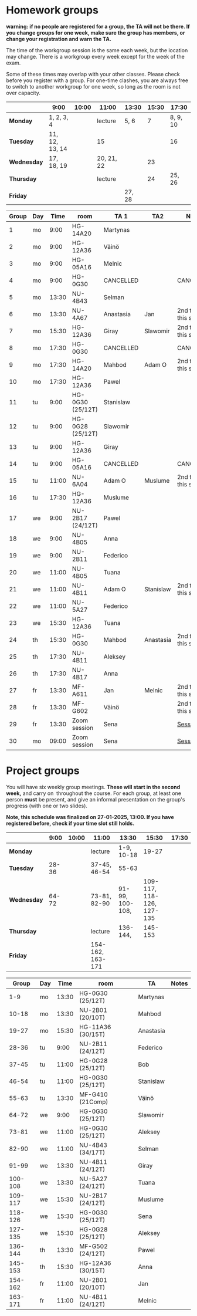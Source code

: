 # Homework groups

**warning: if no people are registered for a group, the TA will not be there. If you change groups for one week, make sure the group has members, or change your registration and warn the TA.**

The time of the workgroup session is the same each week, but the location may change. There is a workgroup every week except for the week of the exam.

Some of these times may overlap with your other classes. Please check before you register with a group. For one-time clashes, you are always free to switch to another workgroup for one week, so long as the room is not over capacity.

|  | **9:00** | **10:00** | **11:00** | **13:30** | **15:30** | **17:30** |
| --- | --- | --- | --- | --- | --- | --- |
| **Monday** | 1, 2, 3, 4 |  | lecture | 5, 6 | 7 | 8, 9, 10 |
| **Tuesday** | 11, 12, 13, 14 |  | 15 |  |  | 16 |
| **Wednesday** | 17, 18, 19 |  | 20, 21, 22 |  | 23 |  |
| **Thursday** |  |  | lecture |  | 24 | 25, 26 |
| **Friday** |  |  |  | 27, 28 |  |  |

| **Group** | **Day** | **Time** | **room** | **TA 1** | **TA2** | **Notes** |
| --- | --- | --- | --- | --- | --- | --- |
| 1 | mo | 9:00 | HG-14A20 | Martynas |  |  |
| 2 | mo | 9:00 | HG-12A36 | Väinö |  |  |
| 3 | mo | 9:00 | HG-05A16 | Melnic |  |  |
| 4 | mo | 9:00 | HG-0G30 | CANCELLED |  | CANCELLED |
| 5 | mo | 13:30 | NU-4B43 | Selman |  |  |
| 6 | mo | 13:30 | NU-4A67 | Anastasia | Jan | 2nd ta in this session |
| 7 | mo | 15:30 | HG-12A36 | Giray | Slawomir | 2nd ta in this session |
| 8 | mo | 17:30 | HG-0G30 | CANCELLED |  | CANCELLED |
| 9 | mo | 17:30 | HG-14A20 | Mahbod | Adam O | 2nd ta in this session |
| 10 | mo | 17:30 | HG-12A36 | Pawel |  |  |
| 11 | tu | 9:00 | HG-0G30 (25/12T) | Stanislaw |  |  |
| 12 | tu | 9:00 | HG-0G28 (25/12T) | Slawomir |  |  |
| 13 | tu | 9:00 | HG-12A36 | Giray |  |  |
| 14 | tu | 9:00 | HG-05A16 | CANCELLED |  | CANCELLED |
| 15 | tu | 11:00 | NU-6A04 | Adam O | Muslume | 2nd ta in this session |
| 16 | tu | 17:30 | HG-12A36 | Muslume |  |  |
| 17 | we | 9:00 | NU-2B17 (24/12T) | Pawel |  |  |
| 18 | we | 9:00 | NU-4B05 | Anna |  |  |
| 19 | we | 9:00 | NU-2B11 | Federico |  |  |
| 20 | we | 11:00 | NU-4B05 | Tuana |  |  |
| 21 | we | 11:00 | NU-4B11 | Adam O | Stanislaw | 2nd ta in this session |
| 22 | we | 11:00 | NU-5A27 | Federico |  |  |
| 23 | we | 15:30 | HG-12A36 | Tuana |  |  |
| 24 | th | 15:30 | HG-0G30 | Mahbod | Anastasia | 2nd ta in this session |
| 25 | th | 17:30 | NU-4B11 | Aleksey |  |  |
| 26 | th | 17:30 | NU-4B17 | Anna |  |  |
| 27 | fr | 13:30 | MF-A611 | Jan | Melnic | 2nd ta in this session |
| 28 | fr | 13:30 | MF-G602 | Väinö |  | 2nd ta in this session |
| 29 | fr | 13:30 | Zoom session | Sena |  | [Session Link](https://vu-live.zoom.us/meeting/register/phHp8LTxQTOvWB8x1-nVoQ) |
| 30 | mo | 09:00 | Zoom session | Sena |  | [Session Link](https://vu-live.zoom.us/meeting/register/KL3bvcRmTo-2K_yz1d8E5A) |

# Project groups

You will have six weekly group meetings. **These will start in the second week,** and carry on  throughout the course. For each group, at least one person **must** be present, and give an informal presentation on the group's progress (with one or two slides).

**Note, this schedule was finalized on 27-01-2025, 13:00. If you have registered before, check if your time slot still holds.**

|  | **9:00** | **10:00** | **11:00** | **13:30** | **15:30** | **17:30** |
| --- | --- | --- | --- | --- | --- | --- |
| **Monday** |  |  | lecture | 1-9, 10-18 | 19-27 |  |
| **Tuesday** | 28-36 |  | 37-45, 46-54 | 55-63 |  |  |
| **Wednesday** | 64-72 |  | 73-81, 82-90 | 91-99, 100-108, | 109-117, 118-126, 127-135 |  |
| **Thursday** |  |  | lecture | 136-144, | 145-153 |  |
| **Friday** |  |  | 154-162, 163-171 |  |  |  |

| **Group** | **Day** | **Time** | **room** | **TA** | **Notes** |
| --- | --- | --- | --- | --- | --- |
| 1-9 | mo | 13:30 | HG-0G30 (25/12T) | Martynas |  |
| 10-18 | mo | 13:30 | NU-2B01 (20/10T) | Mahbod |  |
| 19-27 | mo | 15:30 | HG-11A36 (30/15T) | Anastasia |  |
| 28-36 | tu | 9:00 | NU-2B11 (24/12T) | Federico |  |
| 37-45 | tu | 11:00 | HG-0G28 (25/12T) | Bob |  |
| 46-54 | tu | 11:00 | HG-0G30 (25/12T) | Stanislaw |  |
| 55-63 | tu | 13:30 | MF-G410 (21Comp) | Väinö |  |
| 64-72 | we | 9:00 | HG-0G30 (25/12T) | Slawomir |  |
| 73-81 | we | 11:00 | HG-0G30 (25/12T) | Aleksey |  |
| 82-90 | we | 11:00 | NU-4B43 (34/17T) | Selman |  |
| 91-99 | we | 13:30 | NU-4B11 (24/12T) | Giray |  |
| 100-108 | we | 13:30 | NU-5A27 (24/12T) | Tuana |  |
| 109-117 | we | 15:30 | NU-2B17 (24/12T) | Muslume |  |
| 118-126 | we | 15:30 | HG-0G30 (25/12T) | Sena |  |
| 127-135 | we | 15:30 | HG-0G28 (25/12T) | Aleksey |  |
| 136-144 | th | 13:30 | MF-G502 (24/12T) | Pawel |  |
| 145-153 | th | 15:30 | HG-12A36 (30/15T) | Anna |  |
| 154-162 | fr | 11:00 | NU-2B01 (20/10T) | Jan |  |
| 163-171 | fr | 11:00 | NU-4B11 (24/12T) | Melnic |  |